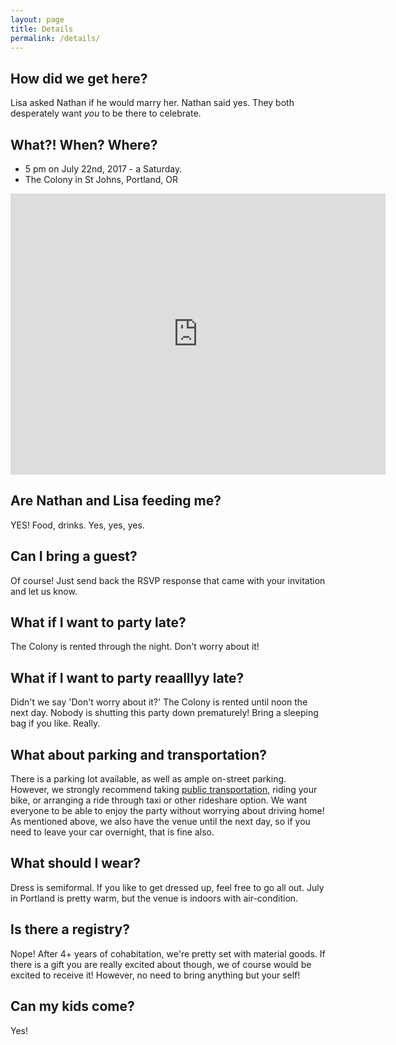 ```yaml
---
layout: page
title: Details
permalink: /details/
---
```


## How did we get here?
Lisa asked Nathan if he would marry her. Nathan said yes. They both desperately want *you* to be there to celebrate.

## What?! When? Where?
* 5 pm on July 22nd, 2017 - a Saturday.
* The Colony in St Johns, Portland, OR
<iframe src="https://www.google.com/maps/embed?pb=!1m14!1m8!1m3!1d41186.81505853161!2d-122.72668493075518!3d45.55683545849303!3m2!1i1024!2i768!4f13.1!3m3!1m2!1s0x0%3A0x1daac549f14bbe8e!2sThe+Colony!5e0!3m2!1sen!2sus!4v1490588338072" width="600" height="450" frameborder="0" style="border:0" allowfullscreen></iframe>

## Are Nathan and Lisa feeding me?
YES! Food, drinks. Yes, yes, yes.   

## Can I bring a guest?
Of course! Just send back the RSVP response that came with your invitation and let us know.

## What if I want to party late?
The Colony is rented through the night. Don't worry about it!

## What if I want to party reaalllyy late?
Didn't we say 'Don't worry about it?' The Colony is rented until noon the next day. Nobody is shutting this party down prematurely! Bring a sleeping bag if you like. Really.

## What about parking and transportation? 
There is a parking lot available, as well as ample on-street parking. However, we strongly recommend taking [public transportation](http://trimet.org), riding your bike, or arranging a ride through taxi or other rideshare option. We want everyone to be able to enjoy the party without worrying about driving home! As mentioned above, we also have the venue until the next day, so if you need to leave your car overnight, that is fine also. 

## What should I wear? 
Dress is semiformal. If you like to get dressed up, feel free to go all out. July in Portland is pretty warm, but the venue is indoors with air-condition. 

## Is there a registry?
Nope! After 4+ years of cohabitation, we're pretty set with material goods. If there is a gift you are really excited about though, we of course would be excited to receive it! However, no need to bring anything but your self!

## Can my kids come? 
Yes! 

